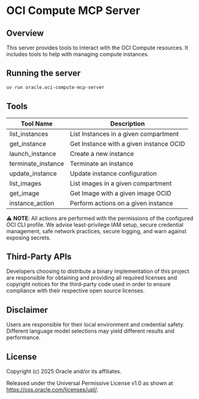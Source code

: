 # OCI Compute MCP Server

## Overview
This server provides tools to interact with the OCI Compute resources.
It includes tools to help with managing compute instances.

## Running the server
```sh
uv run oracle.oci-compute-mcp-server
```

## Tools
| Tool Name | Description |
| --- | --- |
| list_instances | List Instances in a given compartment |
| get_instance | Get Instance with a given instance OCID |
| launch_instance | Create a new instance |
| terminate_instance | Terminate an instance |
| update_instance | Update instance configuration |
| list_images | List images in a given compartment |
| get_image | Get Image with a given image OCID |
| instance_action | Perform actions on a given instance |

⚠️ **NOTE**: All actions are performed with the permissions of the configured OCI CLI profile. We advise least-privilege IAM setup, secure credential management, safe network practices, secure logging, and warn against exposing secrets.

## Third-Party APIs

Developers choosing to distribute a binary implementation of this project are responsible for obtaining and providing all required licenses and copyright notices for the third-party code used in order to ensure compliance with their respective open source licenses.

## Disclaimer

Users are responsible for their local environment and credential safety. Different language model selections may yield different results and performance.

## License

Copyright (c) 2025 Oracle and/or its affiliates.
 
Released under the Universal Permissive License v1.0 as shown at  
<https://oss.oracle.com/licenses/upl/>.


